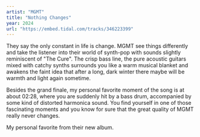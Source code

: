 ```yaml
---
artist: "MGMT" 
title: "Nothing Changes"
year: 2024
url: "https://embed.tidal.com/tracks/346223399"
---
```


They say the only constant in life is change. MGMT see things differently and
take the listener into their world of synth-pop with sounds slightly
reminiscent of "The Cure". The crisp bass line, the pure acoustic guitars mixed
with catchy synths surrounds you like a warm musical blanket and awakens the
faint idea that after a long, dark winter there maybe will be warmth and light
again sometime.

Besides the grand finale, my personal favorite moment of the song
is at about 02:28, where you are suddenly hit by a bass drum, accompanied by
some kind of distorted harmonica sound. You find yourself in one of those
fascinating moments and you know for sure that the great quality of MGMT really
never changes.

My personal favorite from their new album.
